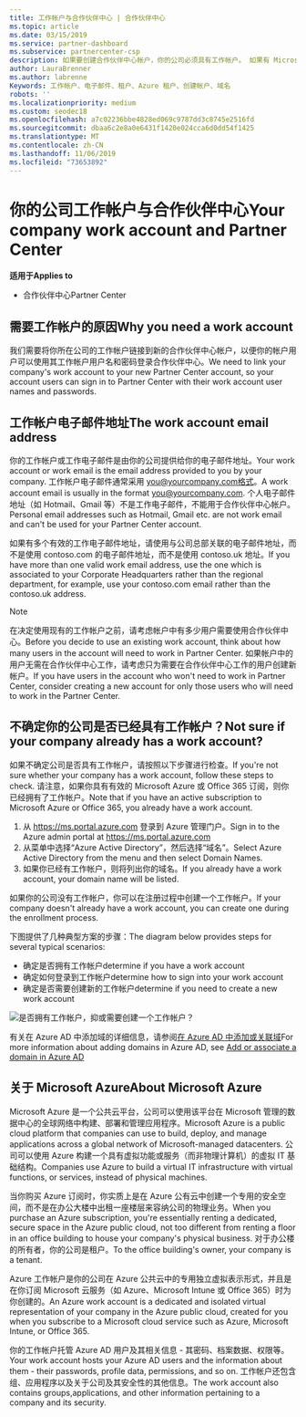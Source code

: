 ```yaml
---
title: 工作帐户与合作伙伴中心 | 合作伙伴中心
ms.topic: article
ms.date: 03/15/2019
ms.service: partner-dashboard
ms.subservice: partnercenter-csp
description: 如果要创建合作伙伴中心帐户，你的公司必须具有工作帐户。 如果有 Microsoft Azure 或 Office 365 的有效订阅，则已有一个工作帐户。
author: LauraBrenner
ms.author: labrenne
Keywords: 工作帐户、电子邮件、租户、Azure 租户、创建帐户、域名
robots: ''
ms.localizationpriority: medium
ms.custom: seodec18
ms.openlocfilehash: a7c02236bbe4828ed069c9787dd3c8745e2516fd
ms.sourcegitcommit: dbaa6c2e8a0e6431f1420e024cca6d0dd54f1425
ms.translationtype: MT
ms.contentlocale: zh-CN
ms.lasthandoff: 11/06/2019
ms.locfileid: "73653892"
---
```

# <a name="your-company-work-account-and-partner-center"></a><span data-ttu-id="aff68-105">你的公司工作帐户与合作伙伴中心</span><span class="sxs-lookup"><span data-stu-id="aff68-105">Your company work account and Partner Center</span></span>  

<span data-ttu-id="aff68-106">**适用于**</span><span class="sxs-lookup"><span data-stu-id="aff68-106">**Applies to**</span></span>

-  <span data-ttu-id="aff68-107">合作伙伴中心</span><span class="sxs-lookup"><span data-stu-id="aff68-107">Partner Center</span></span>

## <a name="why-you-need-a-work-account"></a><span data-ttu-id="aff68-108">需要工作帐户的原因</span><span class="sxs-lookup"><span data-stu-id="aff68-108">Why you need a work account</span></span>

<span data-ttu-id="aff68-109">我们需要将你所在公司的工作帐户链接到新的合作伙伴中心帐户，以便你的帐户用户可以使用其工作帐户用户名和密码登录合作伙伴中心。</span><span class="sxs-lookup"><span data-stu-id="aff68-109">We need to link your company's work account to your new Partner Center account, so your account users can sign in to Partner Center with their work account user names and passwords.</span></span>

## <a name="the-work-account-email-address"></a><span data-ttu-id="aff68-110">工作帐户电子邮件地址</span><span class="sxs-lookup"><span data-stu-id="aff68-110">The work account email address</span></span>

<span data-ttu-id="aff68-111">你的工作帐户或工作电子邮件是由你的公司提供给你的电子邮件地址。</span><span class="sxs-lookup"><span data-stu-id="aff68-111">Your work account or work email is the email address provided to you by your company.</span></span> <span data-ttu-id="aff68-112">工作帐户电子邮件通常采用 you@yourcompany.com格式。</span><span class="sxs-lookup"><span data-stu-id="aff68-112">A work account email is usually in the format you@yourcompany.com.</span></span> <span data-ttu-id="aff68-113">个人电子邮件地址（如 Hotmail、Gmail 等）不是工作电子邮件，不能用于合作伙伴中心帐户。</span><span class="sxs-lookup"><span data-stu-id="aff68-113">Personal email addresses such as Hotmail, Gmail etc. are not work email and can't be used for your Partner Center account.</span></span> 

<span data-ttu-id="aff68-114">如果有多个有效的工作电子邮件地址，请使用与公司总部关联的电子邮件地址，而不是使用 contoso.com 的电子邮件地址，而不是使用 contoso.uk 地址。</span><span class="sxs-lookup"><span data-stu-id="aff68-114">If you have more than one valid work email address, use the one which is associated to your Corporate Headquarters rather than the regional department, for example, use your contoso.com email rather than the contoso.uk address.</span></span>

> [!NOTE]  
>  <span data-ttu-id="aff68-115">在决定使用现有的工作帐户之前，请考虑帐户中有多少用户需要使用合作伙伴中心。</span><span class="sxs-lookup"><span data-stu-id="aff68-115">Before you decide to use an existing work account, think about how many users in the account will need to work in Partner Center.</span></span> <span data-ttu-id="aff68-116">如果帐户中的用户无需在合作伙伴中心工作，请考虑只为需要在合作伙伴中心工作的用户创建新帐户。</span><span class="sxs-lookup"><span data-stu-id="aff68-116">If you have users in the account who won't need to work in Partner Center, consider creating a new account for only those users who will need to work in the Partner Center.</span></span>


## <a name="not-sure-if-your-company-already-has-a-work-account"></a><span data-ttu-id="aff68-117">不确定你的公司是否已经具有工作帐户？</span><span class="sxs-lookup"><span data-stu-id="aff68-117">Not sure if your company already has a work account?</span></span>

<span data-ttu-id="aff68-118">如果不确定公司是否具有工作帐户，请按照以下步骤进行检查。</span><span class="sxs-lookup"><span data-stu-id="aff68-118">If you're not sure whether your company has a work account, follow these steps to check.</span></span> <span data-ttu-id="aff68-119">请注意，如果你具有有效的 Microsoft Azure 或 Office 365 订阅，则你已经拥有了工作帐户。</span><span class="sxs-lookup"><span data-stu-id="aff68-119">Note that if you have an active subscription to Microsoft Azure or Office 365, you already have a work account.</span></span>

1.  <span data-ttu-id="aff68-120">从 https://ms.portal.azure.com 登录到 Azure 管理门户。</span><span class="sxs-lookup"><span data-stu-id="aff68-120">Sign in to the Azure admin portal at https://ms.portal.azure.com</span></span>
2.  <span data-ttu-id="aff68-121">从菜单中选择“Azure Active Directory”，然后选择“域名”。</span><span class="sxs-lookup"><span data-stu-id="aff68-121">Select Azure Active Directory from the menu and then select Domain Names.</span></span>
3.  <span data-ttu-id="aff68-122">如果你已经有工作帐户，则将列出你的域名。</span><span class="sxs-lookup"><span data-stu-id="aff68-122">If you already have a work account, your domain name will be listed.</span></span>

<span data-ttu-id="aff68-123">如果你的公司没有工作帐户，你可以在注册过程中创建一个工作帐户。</span><span class="sxs-lookup"><span data-stu-id="aff68-123">If your company doesn't already have a work account, you can create one during the enrollment process.</span></span>

<span data-ttu-id="aff68-124">下图提供了几种典型方案的步骤：</span><span class="sxs-lookup"><span data-stu-id="aff68-124">The diagram below provides steps for several typical scenarios:</span></span>

- <span data-ttu-id="aff68-125">确定是否拥有工作帐户</span><span class="sxs-lookup"><span data-stu-id="aff68-125">determine if you have a work account</span></span> 
- <span data-ttu-id="aff68-126">确定如何登录到工作帐户</span><span class="sxs-lookup"><span data-stu-id="aff68-126">determine how to sign into your work account</span></span> 
- <span data-ttu-id="aff68-127">确定是否需要创建新的工作帐户</span><span class="sxs-lookup"><span data-stu-id="aff68-127">determine if you need to create a new work account</span></span>


![是否拥有工作帐户，抑或需要创建一个工作帐户？](images/onboardingAADFlow.png)

<span data-ttu-id="aff68-129">有关在 Azure AD 中添加域的详细信息，请参阅[在 Azure AD 中添加或关联域](https://docs.microsoft.com/azure/active-directory/active-directory-add-domain)</span><span class="sxs-lookup"><span data-stu-id="aff68-129">For more information about adding domains in Azure AD, see [Add or associate a domain in Azure AD](https://docs.microsoft.com/azure/active-directory/active-directory-add-domain)</span></span>

## <a name="about-microsoft-azure"></a><span data-ttu-id="aff68-130">关于 Microsoft Azure</span><span class="sxs-lookup"><span data-stu-id="aff68-130">About Microsoft Azure</span></span>

<span data-ttu-id="aff68-131">Microsoft Azure 是一个公共云平台，公司可以使用该平台在 Microsoft 管理的数据中心的全球网络中构建、部署和管理应用程序。</span><span class="sxs-lookup"><span data-stu-id="aff68-131">Microsoft Azure is a public cloud platform that companies can use to build, deploy, and manage applications across a global network of Microsoft-managed datacenters.</span></span> <span data-ttu-id="aff68-132">公司可以使用 Azure 构建一个具有虚拟功能或服务（而非物理计算机）的虚拟 IT 基础结构。</span><span class="sxs-lookup"><span data-stu-id="aff68-132">Companies use Azure to build a virtual IT infrastructure with virtual functions, or services, instead of physical machines.</span></span> 

<span data-ttu-id="aff68-133">当你购买 Azure 订阅时，你实质上是在 Azure 公有云中创建一个专用的安全空间，而不是在办公大楼中出租一座楼层来容纳公司的物理业务。</span><span class="sxs-lookup"><span data-stu-id="aff68-133">When you purchase an Azure subscription, you're essentially renting a dedicated, secure space in the Azure public cloud, not too different from renting a floor in an office building to house your company's physical business.</span></span> <span data-ttu-id="aff68-134">对于办公楼的所有者，你的公司是租户。</span><span class="sxs-lookup"><span data-stu-id="aff68-134">To the office building's owner, your company is a tenant.</span></span> 

<span data-ttu-id="aff68-135">Azure 工作帐户是你的公司在 Azure 公共云中的专用独立虚拟表示形式，并且是在你订阅 Microsoft 云服务（如 Azure、Microsoft Intune 或 Office 365）时为你创建的。</span><span class="sxs-lookup"><span data-stu-id="aff68-135">An Azure work account is a dedicated and isolated virtual representation of your company in the Azure public cloud, created for you when you subscribe to a Microsoft cloud service such as Azure, Microsoft Intune, or Office 365.</span></span> 

<span data-ttu-id="aff68-136">你的工作帐户托管 Azure AD 用户及其相关信息 - 其密码、档案数据、权限等。</span><span class="sxs-lookup"><span data-stu-id="aff68-136">Your work account hosts your Azure AD users and the information about them - their passwords, profile data, permissions, and so on.</span></span> <span data-ttu-id="aff68-137">工作帐户还包含组、应用程序以及关于公司及其安全性的其他信息。</span><span class="sxs-lookup"><span data-stu-id="aff68-137">The work account also contains groups,applications, and other information pertaining to a company and its security.</span></span> 
